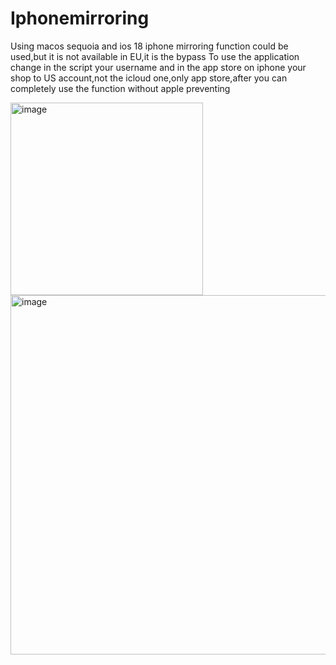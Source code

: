 # Iphonemirroring
Using macos sequoia and ios 18 iphone mirroring function could be used,but it is not available in EU,it is the bypass
To use the application change in the script your username and in the app store on iphone your shop to US account,not the icloud one,only app store,after you can completely use the function without apple preventing 

<img width="308" alt="image" src="https://github.com/user-attachments/assets/29472e1a-6d54-40ab-90f6-1e79a4160dd5">

<img width="575" alt="image" src="https://github.com/user-attachments/assets/ba7b5162-9108-4c4d-8bc4-3389468b5e20">

